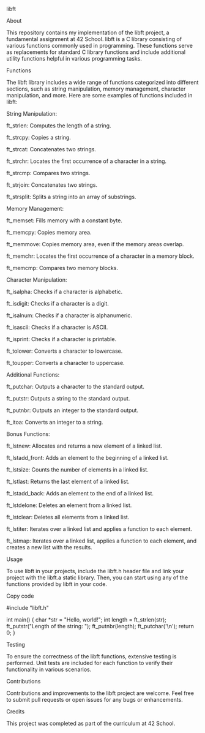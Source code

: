 libft

About

This repository contains my implementation of the libft project, a fundamental assignment at 42 School. libft is a C library consisting of various functions commonly used in programming. These functions serve as replacements for standard C library functions and include additional utility functions helpful in various programming tasks.

Functions

The libft library includes a wide range of functions categorized into different sections, such as string manipulation, memory management, character manipulation, and more. Here are some examples of functions included in libft:

String Manipulation:

ft_strlen: Computes the length of a string.

ft_strcpy: Copies a string.

ft_strcat: Concatenates two strings.

ft_strchr: Locates the first occurrence of a character in a string.

ft_strcmp: Compares two strings.

ft_strjoin: Concatenates two strings.

ft_strsplit: Splits a string into an array of substrings.

Memory Management:

ft_memset: Fills memory with a constant byte.

ft_memcpy: Copies memory area.

ft_memmove: Copies memory area, even if the memory areas overlap.

ft_memchr: Locates the first occurrence of a character in a memory block.

ft_memcmp: Compares two memory blocks.

Character Manipulation:

ft_isalpha: Checks if a character is alphabetic.

ft_isdigit: Checks if a character is a digit.

ft_isalnum: Checks if a character is alphanumeric.

ft_isascii: Checks if a character is ASCII.

ft_isprint: Checks if a character is printable.

ft_tolower: Converts a character to lowercase.

ft_toupper: Converts a character to uppercase.

Additional Functions:

ft_putchar: Outputs a character to the standard output.

ft_putstr: Outputs a string to the standard output.

ft_putnbr: Outputs an integer to the standard output.

ft_itoa: Converts an integer to a string.

Bonus Functions:

ft_lstnew: Allocates and returns a new element of a linked list.

ft_lstadd_front: Adds an element to the beginning of a linked list.

ft_lstsize: Counts the number of elements in a linked list.

ft_lstlast: Returns the last element of a linked list.

ft_lstadd_back: Adds an element to the end of a linked list.

ft_lstdelone: Deletes an element from a linked list.

ft_lstclear: Deletes all elements from a linked list.

ft_lstiter: Iterates over a linked list and applies a function to each element.

ft_lstmap: Iterates over a linked list, applies a function to each element, and creates a new list with the results.

Usage

To use libft in your projects, include the libft.h header file and link your project with the libft.a static library. Then, you can start using any of the functions provided by libft in your code.

Copy code

#include "libft.h"

int main() 
{
    char *str = "Hello, world!";
    int length = ft_strlen(str);
    ft_putstr("Length of the string: ");
    ft_putnbr(length);
    ft_putchar('\n');
    return 0;
}

Testing

To ensure the correctness of the libft functions, extensive testing is performed. Unit tests are included for each function to verify their functionality in various scenarios.

Contributions

Contributions and improvements to the libft project are welcome. Feel free to submit pull requests or open issues for any bugs or enhancements.

Credits

This project was completed as part of the curriculum at 42 School.
